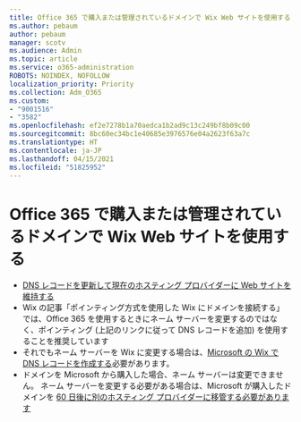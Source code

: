 ```yaml
---
title: Office 365 で購入または管理されているドメインで Wix Web サイトを使用する
ms.author: pebaum
author: pebaum
manager: scotv
ms.audience: Admin
ms.topic: article
ms.service: o365-administration
ROBOTS: NOINDEX, NOFOLLOW
localization_priority: Priority
ms.collection: Adm_O365
ms.custom:
- "9001516"
- "3582"
ms.openlocfilehash: ef2e7278b1a70aedca1b2ad9c13c249bf8b09c00
ms.sourcegitcommit: 8bc60ec34bc1e40685e3976576e04a2623f63a7c
ms.translationtype: HT
ms.contentlocale: ja-JP
ms.lasthandoff: 04/15/2021
ms.locfileid: "51825952"
---
```

# <a name="using-wix-website-with-office-365-purchased-or-managed-domains"></a>Office 365 で購入または管理されているドメインで Wix Web サイトを使用する

- [DNS レコードを更新して現在のホスティング プロバイダーに Web サイトを維持する](https://docs.microsoft.com/microsoft-365/admin/dns/update-dns-records-to-retain-current-hosting-provider)
- Wix の記事「ポインティング方式を使用した Wix にドメインを接続する」では、Office 365 を使用するときにネーム サーバーを変更するのではなく、ポインティング (上記のリンクに従って DNS レコードを追加) を使用することを推奨しています
- それでもネーム サーバーを Wix に変更する場合は、[Microsoft の Wix で DNS レコードを作成する](https://docs.microsoft.com/microsoft-365/admin/dns/create-dns-records-at-wix?view=o365-worldwide)必要があります。
- ドメインを Microsoft から購入した場合、ネーム サーバーは変更できません。 ネーム サーバーを変更する必要がある場合は、Microsoft が購入したドメインを [60 日後に別のホスティング プロバイダーに移管する必要があります](https://docs.microsoft.com/microsoft-365/admin/get-help-with-domains/transfer-a-domain-from-microsoft-to-another-host)